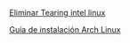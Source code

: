[Eliminar Tearing intel linux](tearfreeintel.md)

[Guía de instalación Arch Linux](archlinuxinstall.md)
